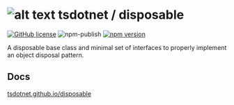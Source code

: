 # ![alt text](https://avatars1.githubusercontent.com/u/64487547?s=30&amp;v=5 "tsdotnet") tsdotnet / disposable

[![GitHub license](https://img.shields.io/badge/license-MIT-blue.svg?style=flat-square)](https://github.com/tsdotnet/disposable/blob/master/LICENSE)
![npm-publish](https://github.com/tsdotnet/disposable/workflows/npm-publish/badge.svg)
[![npm version](https://img.shields.io/npm/v/@tsdotnet/disposable.svg?style=flat-square)](https://www.npmjs.com/package/@tsdotnet/disposable)

A disposable base class and minimal set of interfaces to properly implement an object disposal pattern.

## Docs
[tsdotnet.github.io/disposable](https://tsdotnet.github.io/disposable/)
